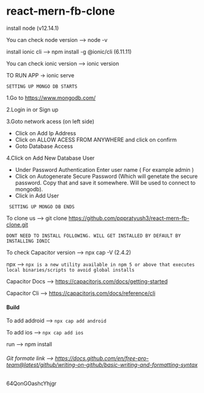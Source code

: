 # react-mern-fb-clone

install node (v12.14.1)

You can check node version --> node -v

install ionic cli --> npm install -g @ionic/cli (6.11.11)

You can check ionic version --> ionic version

TO RUN APP -> ionic serve

`SETTING UP MONGO DB STARTS`

1.Go to https://www.mongodb.com/

2.Login in or Sign up

3.Goto network acess (on left side)
  - Click on Add Ip Address
  - Click on ALLOW ACESS FROM ANYWHERE and click on confirm
  - Goto Database Access

4.Click on Add New Database User
  - Under Password Authentication Enter user name ( For example admin )
  - Click on Autogenerate Secure Password (Which will genetate the secure password. Copy that and save it somewhere. Will be used to connect to mongodb).
  - Click in Add User

` SETTING UP MONGO DB ENDS`

To clone us --> git clone https://github.com/pppratyush3/react-mern-fb-clone.git

`DONT NEED TO INSTALL FOLLOWING. WILL GET INSTALLED BY DEFAULT BY INSTALLING IONIC`

To check Capacitor version --> npx cap -V (2.4.2)

npx --> `npx is a new utility available in npm 5 or above that executes local binaries/scripts to avoid global installs`

Capacitor Docs --> https://capacitorjs.com/docs/getting-started

Capacitor Cli --> https://capacitorjs.com/docs/reference/cli

#### Build

 To add addroid --> `npx cap add android`
 
 To add ios --> `npx cap add ios`
 

run --> npm install

###### Git formate link --> https://docs.github.com/en/free-pro-team@latest/github/writing-on-github/basic-writing-and-formatting-syntax
64QonGOashcYhjgr
